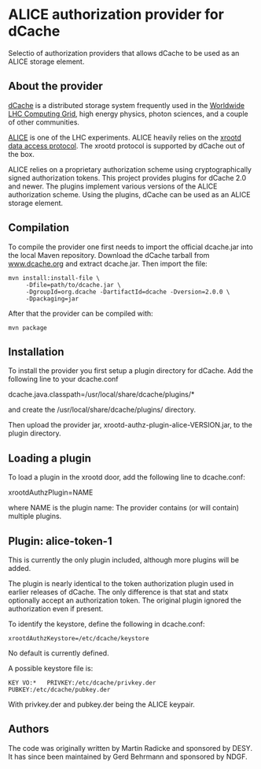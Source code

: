 ALICE authorization provider for dCache
=======================================

Selectio of authorization providers that allows dCache to be used as
an ALICE storage element.

About the provider
------------------

[dCache] is a distributed storage system frequently used in the
[Worldwide LHC Computing Grid][WLCG], high energy physics, photon
sciences, and a couple of other communities.

[ALICE] is one of the LHC experiments. ALICE heavily relies on the
[xrootd data access protocol][xrootd]. The xrootd protocol is
supported by dCache out of the box.

ALICE relies on a proprietary authorization scheme using
cryptographically signed authorization tokens. This project provides
plugins for dCache 2.0 and newer. The plugins implement various
versions of the ALICE authorization scheme. Using the plugins, dCache
can be used as an ALICE storage element.


Compilation
-----------

To compile the provider one first needs to import the official
dcache.jar into the local Maven repository. Download the dCache
tarball from www.dcache.org and extract dcache.jar. Then import the
file:

    mvn install:install-file \
         -Dfile=path/to/dcache.jar \
         -DgroupId=org.dcache -DartifactId=dcache -Dversion=2.0.0 \
         -Dpackaging=jar


After that the provider can be compiled with:

    mvn package


Installation
------------

To install the provider you first setup a plugin directory for
dCache. Add the following line to your dcache.conf

   dcache.java.classpath=/usr/local/share/dcache/plugins/*

and create the /usr/local/share/dcache/plugins/ directory.

Then upload the provider jar, xrootd-authz-plugin-alice-VERSION.jar,
to the plugin directory.


Loading a plugin
----------------

To load a plugin in the xrootd door, add the following line to
dcache.conf:

   xrootdAuthzPlugin=NAME

where NAME is the plugin name: The provider contains (or will
contain) multiple plugins.

Plugin: alice-token-1
---------------------

This is currently the only plugin included, although more plugins will
be added.

The plugin is nearly identical to the token authorization plugin used
in earlier releases of dCache. The only difference is that stat and
statx optionally accept an authorization token. The original plugin
ignored the authorization even if present.

To identify the keystore, define the following in dcache.conf:

    xrootdAuthzKeystore=/etc/dcache/keystore

No default is currently defined.

A possible keystore file is:

    KEY VO:*   PRIVKEY:/etc/dcache/privkey.der  PUBKEY:/etc/dcache/pubkey.der

With privkey.der and pubkey.der being the ALICE keypair.


Authors
-------

The code was originally written by Martin Radicke and sponsored by
DESY. It has since been maintained by Gerd Behrmann and sponsored by
NDGF.

[ALICE]:  http://aliweb.cern.ch/
[dCache]: http://www.dcache.org/
[xrootd]: http://xrootd.slac.stanford.edu/
[WLCG]: http://lcg.web.cern.ch/lcg/